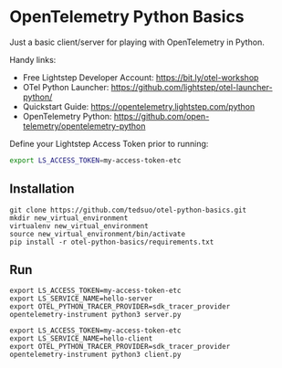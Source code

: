 # OpenTelemetry Python Basics

Just a basic client/server for playing with OpenTelemetry in Python.

Handy links:

* Free Lightstep Developer Account: https://bit.ly/otel-workshop
* OTel Python Launcher: https://github.com/lightstep/otel-launcher-python/
* Quickstart Guide: https://opentelemetry.lightstep.com/python
* OpenTelemetry Python: https://github.com/open-telemetry/opentelemetry-python

Define your Lightstep Access Token prior to running:

```sh
export LS_ACCESS_TOKEN=my-access-token-etc
```

## Installation
```
git clone https://github.com/tedsuo/otel-python-basics.git
mkdir new_virtual_environment
virtualenv new_virtual_environment
source new_virtual_environment/bin/activate
pip install -r otel-python-basics/requirements.txt
```

## Run

```
export LS_ACCESS_TOKEN=my-access-token-etc
export LS_SERVICE_NAME=hello-server
export OTEL_PYTHON_TRACER_PROVIDER=sdk_tracer_provider
opentelemetry-instrument python3 server.py
```

```
export LS_ACCESS_TOKEN=my-access-token-etc
export LS_SERVICE_NAME=hello-client
export OTEL_PYTHON_TRACER_PROVIDER=sdk_tracer_provider
opentelemetry-instrument python3 client.py
```
